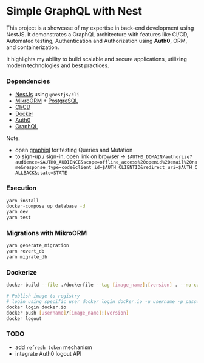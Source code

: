 # Simple GraphQL with Nest

This project is a showcase of my expertise in back-end development using NestJS. It demonstrates a GraphQL architecture with features like CI/CD, Automated testing, Authentication and Authorization using **Auth0**, ORM, and containerization.

It highlights my ability to build scalable and secure applications, utilizing modern technologies and best practices.

### Dependencies

- [NestJs](https://docs.nestjs.com/) using `@nestjs/cli`
- [MikroORM](https://mikro-orm.io/) + [PostgreSQL](https://www.postgresql.org/)
- [CI/CD](https://github.com/features/actions)
- [Docker](https://www.docker.com/)
- [Auth0](https://auth0.com/docs/api)
- [GraphQL](https://graphql.org/)

Note:

- open [graphiql](http://localhost:3030/graphql) for testing Queries and Mutation
- to sign-up / sign-in, open link on browser -> `$AUTH0_DOMAIN/authorize?audience=$AUTH0_AUDIENCE&scope=offline_access%20openid%20email%20name&response_type=code&client_id=$AUTH_CLIENTID&redirect_uri=$AUTH_CALLBACK&state=STATE`

### Execution

```bash
yarn install
docker-compose up database -d
yarn dev
yarn test
```

### Migrations with MikroORM

```bash
yarn generate_migration
yarn revert_db
yarn migrate_db
```

### Dockerize

```bash
docker build --file ./dockerfile --tag [image_name]:[version] . --no-cache --progress=plain

# Publish image to registry
# login using specific user docker login docker.io -u username -p password
docker login docker.io
docker push [username]/[image_name]:[version]
docker logout
```

### TODO

- add `refresh token` mechanism
- integrate Auth0 logout API
